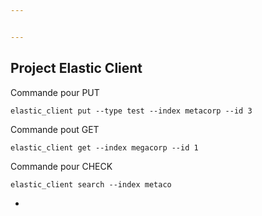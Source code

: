```yaml
---


---
```


<h2 id="project-elastic-client">Project Elastic Client</h2>
<p>Commande  pour PUT</p>
<pre><code>elastic_client put --type test --index metacorp --id 3
</code></pre>
<p>Commande pout GET</p>
<pre><code>elastic_client get --index megacorp --id 1
</code></pre>
<p>Commande pour CHECK</p>
<pre><code>elastic_client search --index metaco
</code></pre>
<ul>
<li></li>
</ul>

